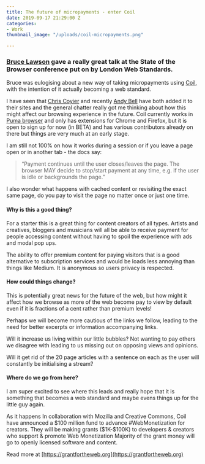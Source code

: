 ```yaml
---
title: The future of micropayments - enter Coil
date: 2019-09-17 21:29:00 Z
categories:
- Work
thumbnail_image: "/uploads/coil-micropayments.png"

---
```


### [Bruce Lawson](https://twitter.com/brucel) gave a really great talk at the State of the Browser conference put on by London Web Standards.

Bruce was eulogising about a new way of taking micropayments using [Coil](https://twitter.com/Coil), with the intention of it actually becoming a web standard.
<!--more-->

I have seen that [Chris Coyier](https://twitter.com/chriscoyier/) and recently [Andy Bell](https://twitter.com/hankchizljaw) have both added it to their sites and the general chatter really got me thinking about how this might affect our browsing experience in the future.
Coil currently works in [Puma browser](https://www.pumabrowser.com/) and only has extensions for Chrome and Firefox, but it is open to sign up for now (in BETA) and has various contributors already on there but things are very much at an early stage.

I am still not 100% on how it works during a session or if you leave a page open or in another tab - the docs say:

> “Payment continues until the user closes/leaves the page. The browser MAY decide to stop/start payment at any time, e.g. if the user is idle or backgrounds the page.”

I also wonder what happens with cached content or revisiting the exact same page, do you pay to visit the page no matter once or just one time.
 
#### Why is this a good thing?

For a starter this is a great thing for content creators of all types. Artists and creatives, bloggers and musicians will all be able to receive payment for people accessing content without having to spoil the experience with ads and modal pop ups.

The ability to offer premium content for paying visitors that is a good alternative to subscription services and would be loads less annoying than things like Medium. It is anonymous so users privacy is respected.
 
#### How could things change?

This is potentially great news for the future of the web, but how might it affect how we browse as more of the web become pay to view by default even if it is fractions of a cent rather than premium levels!

Perhaps we will become more cautious of the links we follow, leading to the need for better excerpts or information accompanying links.

Will it increase us living within our little bubbles? Not wanting to pay others we disagree with leading to us missing out on opposing views and opinions.

Will it get rid of the 20 page articles with a sentence on each as the user will constantly be initialising a stream?

#### Where do we go from here?

I am super excited to see where this leads and really hope that it is something that becomes a web standard and maybe evens things up for the little guy again. 

As it happens In collaboration with Mozilla and Creative Commons, Coil have  announced a $100 million fund to advance #WebMonetization for creators. 
They will be making  grants ($1K-$100K) to developers & creators who support & promote Web Monetization Majority of the grant money will go to openly licensed software and content.

Read more at [https://grantfortheweb.org](https://grantfortheweb.org)